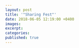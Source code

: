 ```yaml
---
layout: post
title: '"Sharing Fest"'
date: 2018-06-05 12:19:00 +0400
images:
excerpt:
categories:
published: true
---
```

